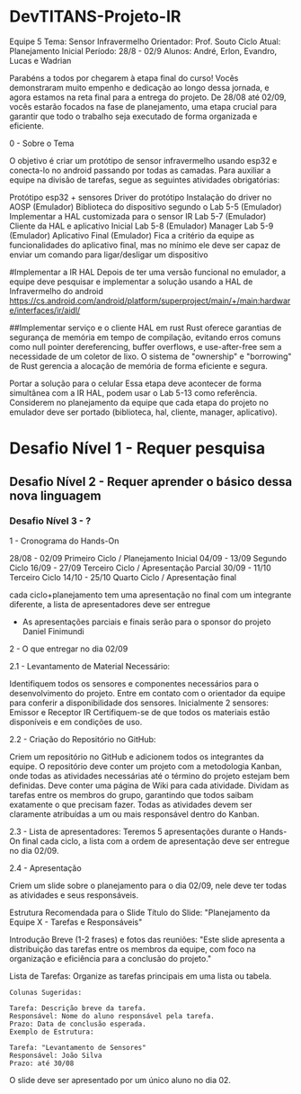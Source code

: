 # DevTITANS-Projeto-IR

Equipe 5
Tema: Sensor Infravermelho
Orientador: Prof. Souto
Ciclo Atual: Planejamento Inicial
Período: 28/8 - 02/9
Alunos: André, Erlon, Evandro, Lucas e Wadrian

Parabéns a todos por chegarem à etapa final do curso! Vocês demonstraram muito empenho e dedicação ao longo dessa jornada,
e agora estamos na reta final para a entrega do projeto. De 28/08 até 02/09, vocês estarão focados na fase de planejamento,
uma etapa crucial para garantir que todo o trabalho seja executado de forma organizada e eficiente.

0 - Sobre o Tema

  O objetivo é criar um protótipo de sensor infravermelho usando esp32 e conecta-lo no android passando por todas as camadas. 
  Para auxiliar a equipe na divisão de tarefas, segue as seguintes atividades obrigatórias:

  Protótipo esp32 + sensores
  Driver do protótipo
  Instalação do driver no AOSP (Emulador)
  Biblioteca do dispositivo segundo o Lab 5-5 (Emulador)
  Implementar a HAL customizada para o sensor IR Lab 5-7 (Emulador)
  Cliente da HAL e aplicativo Inicial Lab 5-8 (Emulador)
  Manager Lab 5-9 (Emulador)
  Aplicativo Final (Emulador)
    Fica a critério da equipe as funcionalidades do aplicativo final, mas no mínimo ele deve ser capaz de enviar um comando para ligar/desligar um dispositivo

  #Implementar a IR HAL 
    Depois de ter uma versão funcional no emulador, a equipe deve pesquisar e implementar a solução usando a HAL de Infravermelho do android
    https://cs.android.com/android/platform/superproject/main/+/main:hardware/interfaces/ir/aidl/

  ##Implementar serviço e o cliente HAL em rust
    Rust oferece garantias de segurança de memória em tempo de compilação, evitando erros comuns como null pointer dereferencing, buffer overflows,
    e use-after-free sem a necessidade de um coletor de lixo. O sistema de "ownership" e "borrowing" de Rust gerencia a alocação de memória de forma eficiente e segura.

  Portar a solução para o celular
    Essa etapa deve acontecer de forma simultânea com a IR HAL, podem usar o Lab 5-13 como referência.
    Considerem no planejamento da equipe que cada etapa do projeto no emulador deve ser portado (biblioteca, hal, cliente, manager, aplicativo).


  #   Desafio Nível 1 - Requer pesquisa
  ##  Desafio Nível 2 - Requer aprender o básico dessa nova linguagem
  ### Desafio Nível 3 - ?

1 - Cronograma do Hands-On

28/08 - 02/09   Primeiro Ciclo / Planejamento Inicial
04/09 - 13/09   Segundo Ciclo
16/09 - 27/09   Terceiro Ciclo / Apresentação Parcial
30/09 - 11/10   Terceiro Ciclo
14/10 - 25/10   Quarto Ciclo / Apresentação final

cada ciclo+planejamento tem uma apresentação no final com um integrante diferente, a lista de apresentadores deve ser entregue

* As apresentações parciais e finais serão para o sponsor do projeto Daniel Finimundi

2 - O que entregar no dia 02/09

2.1 - Levantamento de Material Necessário:

Identifiquem todos os sensores e componentes necessários para o desenvolvimento do projeto. Entre em contato com o orientador da equipe para conferir a 
disponibilidade dos sensores.
Inicialmente 2 sensores: Emissor e Receptor IR
Certifiquem-se de que todos os materiais estão disponíveis e em condições de uso.

2.2 - Criação do Repositório no GitHub:

Criem um repositório no GitHub e adicionem todos os integrantes da equipe.
O repositório deve conter um projeto com a metodologia Kanban, onde todas as atividades necessárias até o término do projeto estejam bem definidas.
Deve conter uma página de Wiki para cada atividade.
Dividam as tarefas entre os membros do grupo, garantindo que todos saibam exatamente o que precisam fazer.
Todas as atividades devem ser claramente atribuídas a um ou mais responsável dentro do Kanban.

2.3 - Lista de apresentadores:
Teremos 5 apresentações durante o Hands-On final cada ciclo, a lista com a ordem de apresentação deve ser entregue no dia 02/09.

2.4 - Apresentação 

Criem um slide sobre o planejamento para o dia 02/09, nele deve ter todas as atividades e seus responsáveis.

Estrutura Recomendada para o Slide
  Título do Slide:
    "Planejamento da Equipe X - Tarefas e Responsáveis"

  Introdução Breve (1-2 frases) e fotos das reuniões:
    "Este slide apresenta a distribuição das tarefas entre os membros da equipe, com foco na organização e eficiência para a conclusão do projeto."
  
  Lista de Tarefas:
    Organize as tarefas principais em uma lista ou tabela.

    Colunas Sugeridas:

    Tarefa: Descrição breve da tarefa.
    Responsável: Nome do aluno responsável pela tarefa.
    Prazo: Data de conclusão esperada.
    Exemplo de Estrutura:

    Tarefa: "Levantamento de Sensores"
    Responsável: João Silva 
    Prazo: até 30/08

O slide deve ser apresentado por um único aluno no dia 02.
